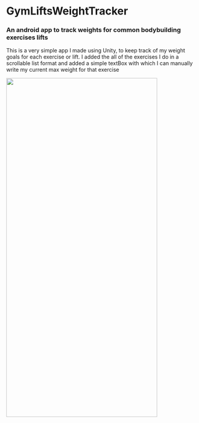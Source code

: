 # GymLiftsWeightTracker
<h3>An android app to track weights for common bodybuilding exercises lifts</h3>
<p>This is a very simple app I made using Unity, to keep track of my weight goals for each exercise or lift.
I added the all of the exercises I do in a scrollable list format and added a simple textBox with which I can manually
write my current max weight for that exercise</p>
<img src="https://i.imgur.com/yFYTiRZ.jpg" width=400 height=900>
